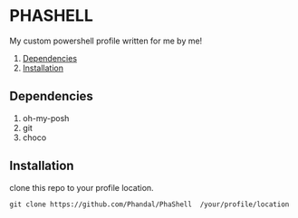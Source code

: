 # PHASHELL

My custom powershell profile written for me by me!

1. [Dependencies](#dependencies)
2. [Installation](#installation)

## Dependencies
1. oh-my-posh
2. git
3. choco

## Installation
clone this repo to your profile location.
```console
git clone https://github.com/Phandal/PhaShell  /your/profile/location
```